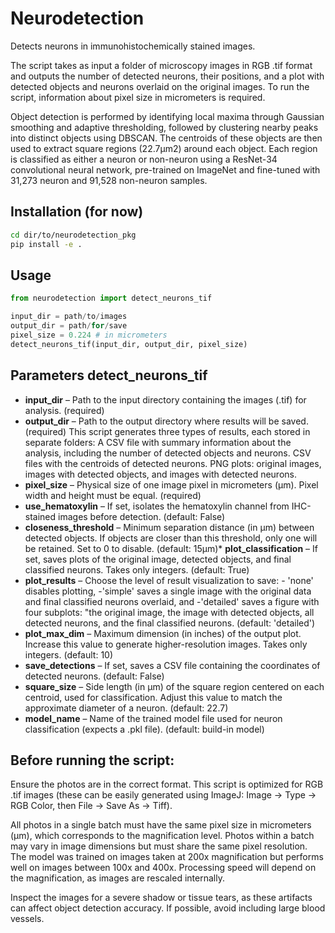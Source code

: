 # Neurodetection
Detects neurons in immunohistochemically stained images. 

The script takes as input a folder of microscopy images in RGB .tif format and outputs the number of detected neurons, their positions, and a plot with detected objects and neurons overlaid on the original images. To run the script, information about pixel size in micrometers is required.

Object detection is performed by identifying local maxima through Gaussian smoothing and adaptive thresholding, followed by clustering nearby peaks into distinct objects using DBSCAN. The centroids of these objects are then used to extract square regions (22.7μm2) around each object. Each region is classified as either a neuron or non-neuron using a ResNet-34 convolutional neural network, pre-trained on ImageNet and fine-tuned with 31,273 neuron and 91,528 non-neuron samples.

## Installation (for now)
```bash
cd dir/to/neurodetection_pkg
pip install -e .
```

## Usage
```python
from neurodetection import detect_neurons_tif

input_dir = path/to/images
output_dir = path/for/save
pixel_size = 0.224 # in micrometers
detect_neurons_tif(input_dir, output_dir, pixel_size)
```
## Parameters detect_neurons_tif
* **input_dir** – Path to the input directory containing the images (.tif) for analysis. (required)
* **output_dir** – Path to the output directory where results will be saved. (required) This script generates three types of results, each stored in separate folders: A CSV file with summary information about the analysis, including the number of detected objects and neurons. CSV files with the centroids of detected neurons. PNG plots: original images, images with detected objects, and images with detected neurons.
* **pixel_size** – Physical size of one image pixel in micrometers (μm). Pixel width and height must be equal. (required)
* **use_hematoxylin** – If set, isolates the hematoxylin channel from IHC-stained images before detection. (default: False)
* **closeness_threshold** – Minimum separation distance (in μm) between detected objects. If objects are closer than this threshold, only one will be retained. Set to 0 to disable. (default: 15μm)* **plot_classification** – If set, saves plots of the original image, detected objects, and final classified neurons. Takes only integers. (default: True)
* **plot_results** –  Choose the level of result visualization to save: - 'none' disables plotting, -'simple' saves a single image with the original data and final classified neurons overlaid, and -'detailed' saves a figure with four subplots: "the original image, the image with detected objects, all detected neurons, and the final classified neurons. (default: 'detailed')
* **plot_max_dim** – Maximum dimension (in inches) of the output plot. Increase this value to generate higher-resolution images. Takes only integers. (default: 10)
* **save_detections** – If set, saves a CSV file containing the coordinates of detected neurons. (default: False)
* **square_size** – Side length (in μm) of the square region centered on each centroid, used for classification. Adjust this value to match the approximate diameter of a neuron. (default: 22.7)
* **model_name** – Name of the trained model file used for neuron classification (expects a .pkl file). (default: build-in model)

## Before running the script:
Ensure the photos are in the correct format. This script is optimized for RGB .tif images (these can be easily generated using ImageJ: Image → Type → RGB Color, then File → Save As → Tiff).

All photos in a single batch must have the same pixel size in micrometers (µm), which corresponds to the magnification level. Photos within a batch may vary in image dimensions but must share the same pixel resolution. The model was trained on images taken at 200x magnification but performs well on images between 100x and 400x. Processing speed will depend on the magnification, as images are rescaled internally.

Inspect the images for a severe shadow or tissue tears, as these artifacts can affect object detection accuracy. If possible, avoid including large blood vessels.